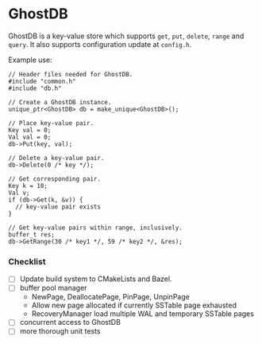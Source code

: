 # GhostDB

GhostDB is a key-value store which supports ``get``, ``put``, ``delete``, ``range`` and ``query``.
It also supports configuration update at ``config.h``.

Example use:
```
// Header files needed for GhostDB.
#include "common.h"
#include "db.h"

// Create a GhostDB instance.
unique_ptr<GhostDB> db = make_unique<GhostDB>();

// Place key-value pair.
Key val = 0;
Val val = 0;
db->Put(key, val);

// Delete a key-value pair.
db->Delete(0 /* key */);

// Get corresponding pair.
Key k = 10;
Val v;
if (db->Get(k, &v)) {
  // key-value pair exists
}

// Get key-value pairs within range, inclusively.
buffer_t res;
db->GetRange(30 /* key1 */, 59 /* key2 */, &res);
```

### Checklist

- [ ] Update build system to CMakeLists and Bazel.
- [ ] buffer pool manager
  + NewPage, DeallocatePage, PinPage, UnpinPage
  + Allow new page allocated if currently SSTable page exhausted
  + RecoveryManager load multiple WAL and temporary SSTable pages
- [ ] concurrent access to GhostDB
- [ ] more thorough unit tests
